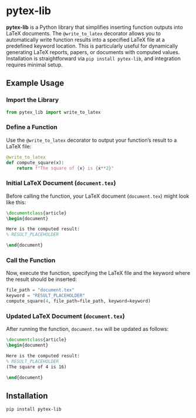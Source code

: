 # pytex-lib

**pytex-lib** is a Python library that simplifies inserting function outputs into LaTeX documents. The `@write_to_latex` decorator allows you to automatically write function results into a specified LaTeX file at a predefined keyword location. This is particularly useful for dynamically generating LaTeX reports, papers, or documents with computed values. Installation is straightforward via `pip install pytex-lib`, and integration requires minimal setup.

## Example Usage

### Import the Library

```python
from pytex_lib import write_to_latex
```

### Define a Function

Use the `@write_to_latex` decorator to output your function’s result to a LaTeX file:

```python
@write_to_latex
def compute_square(x):
    return f"The square of {x} is {x**2}"
```

### Initial LaTeX Document (`document.tex`)

Before calling the function, your LaTeX document (`document.tex`) might look like this:

```latex
\documentclass{article}
\begin{document}

Here is the computed result:
% RESULT_PLACEHOLDER

\end{document}
```

### Call the Function

Now, execute the function, specifying the LaTeX file and the keyword where the result should be inserted:

```python
file_path = "document.tex"
keyword = "RESULT_PLACEHOLDER"
compute_square(4, file_path=file_path, keyword=keyword)
```

### Updated LaTeX Document (`document.tex`)

After running the function, `document.tex` will be updated as follows:

```latex
\documentclass{article}
\begin{document}

Here is the computed result:
% RESULT_PLACEHOLDER
(The square of 4 is 16)

\end{document}
```

## Installation

```bash
pip install pytex-lib
```
